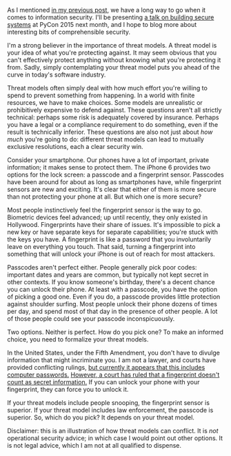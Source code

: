 <!--
.. title: Conflicting threat models
.. slug: conflicting-threat-models
.. date: 2015-03-07 08:56:05 UTC-08:00
.. tags: security
.. link:
.. description:
.. type: text
-->

As I mentioned [in my previous post][prev], we have a long way to go when it comes to information security. I'll be presenting [a talk on building secure systems][sec-talk] at PyCon 2015 next month, and I hope to blog more about interesting bits of comprehensible security.

I'm a strong believer in the importance of threat models. A threat model is your idea of what you're protecting against. It may seem obvious that you can't effectively protect anything without knowing what you're protecting it from. Sadly, simply contemplating your threat model puts you ahead of the curve in today's software industry.

Threat models often simply deal with how much effort you're willing to spend to prevent something from happening. In a world with finite resources, we have to make choices. Some models are unrealistic or prohibitively expensive to defend against. These questions aren't all strictly technical: perhaps some risk is adequately covered by insurance. Perhaps you have a legal or a compliance requirement to do something, even if the result is technically inferior. These questions are also not just about *how much* you're going to do: different threat models can lead to mutually exclusive resolutions, each a clear security win.

Consider your smartphone. Our phones have a lot of important, private information; it makes sense to protect them. The iPhone 6 provides two options for the lock screen: a passcode and a fingerprint sensor. Passcodes have been around for about as long as smartphones have, while fingerprint sensors are new and exciting. It's clear that either of them is more secure than not protecting your phone at all. But which one is more secure?

Most people instinctively feel the fingerprint sensor is the way to go. Biometric devices feel advanced; up until recently, they only existed in Hollywood. Fingerprints have their share of issues. It's impossible to pick a new key or have separate keys for separate capabilities; you're stuck with the keys you have. A fingerprint is like a password that you involuntarily leave on everything you touch. That said, turning a fingerprint into something that will unlock your iPhone is out of reach for most attackers.

Passcodes aren't perfect either. People generally pick poor codes: important dates and years are common, but typically not kept secret in other contexts. If you know someone's birthday, there's a decent chance you can unlock their phone. At least with a passcode, you have the option of picking a good one. Even if you do, a passcode provides little protection against shoulder surfing. Most people unlock their phone dozens of times per day, and spend most of that day in the presence of other people. A lot of those people could see your passcode inconspicuously.

Two options. Neither is perfect. How do you pick one? To make an informed choice, you need to formalize your threat models.

In the United States, under the Fifth Amendment, you don't have to divulge information that might incriminate you. I am not a lawyer, and courts have provided conflicting rulings, [but currently it appears that this includes computer passwords.][passwords] [However, a court has ruled that a fingerprint doesn't count as secret information.][ruling] If you can unlock your phone with your fingerprint, they can force you to unlock it.

If your threat models include people snooping, the fingerprint sensor is superior. If your threat model includes law enforcement, the passcode is superior. So, which do you pick? It depends on your threat model.

Disclaimer: this is an illustration of how threat models can conflict. It is *not* operational security advice; in which case I would point out other options. It is not legal advice, which I am not at all qualified to dispense.

[prev]: http://www.lvh.io/posts/were-just-getting-started.html
[sec-talk]: https://us.pycon.org/2015/schedule/presentation/342/
[distsys-talk]: https://us.pycon.org/2015/schedule/presentation/386/
[passwords]: https://en.wikipedia.org/wiki/Fifth_Amendment_to_the_United_States_Constitution#Computer_passwords
[ruling]: http://hamptonroads.com/2014/10/police-can-require-cellphone-fingerprint-not-pass-code?wpisrc=nl-swbd&wpmm=1#
